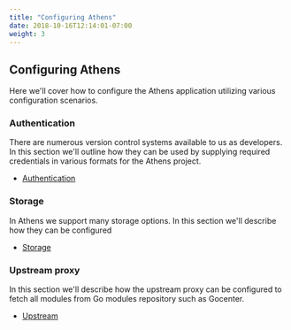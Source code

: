 ```yaml
---
title: "Configuring Athens"
date: 2018-10-16T12:14:01-07:00
weight: 3
---
```


## Configuring Athens
Here we'll cover how to configure the Athens application utilizing various configuration scenarios.

### Authentication
There are numerous version control systems available to us as developers.  In this section we'll outline how they can be used by supplying required credentials in various formats for the Athens project.

 - [Authentication](/configuration/authentication)
 
### Storage
In Athens we support many storage options. In this section we'll describe how they can be configured

 - [Storage](/configuration/storage)


 ### Upstream proxy
 In this section we'll describe how the upstream proxy  can be configured to fetch all modules from Go modules repository such as Gocenter.

  - [Upstream](/configuration/upstream)
